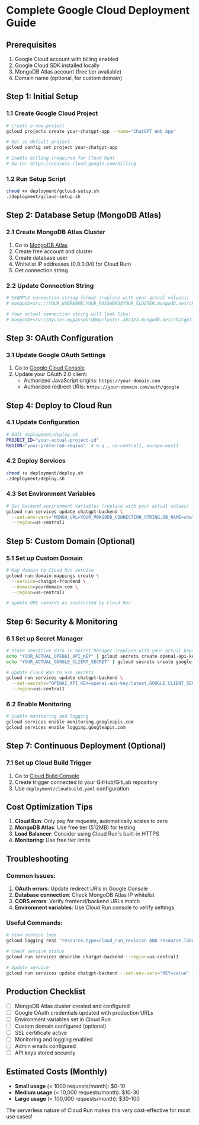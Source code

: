 # Complete Google Cloud Deployment Guide

## Prerequisites
1. Google Cloud account with billing enabled
2. Google Cloud SDK installed locally
3. MongoDB Atlas account (free tier available)
4. Domain name (optional, for custom domain)

## Step 1: Initial Setup

### 1.1 Create Google Cloud Project
```bash
# Create a new project
gcloud projects create your-chatgpt-app --name="ChatGPT Web App"

# Set as default project
gcloud config set project your-chatgpt-app

# Enable billing (required for Cloud Run)
# Go to: https://console.cloud.google.com/billing
```

### 1.2 Run Setup Script
```bash
chmod +x deployment/gcloud-setup.sh
./deployment/gcloud-setup.sh
```

## Step 2: Database Setup (MongoDB Atlas)

### 2.1 Create MongoDB Atlas Cluster
1. Go to [MongoDB Atlas](https://www.mongodb.com/cloud/atlas)
2. Create free account and cluster
3. Create database user
4. Whitelist IP addresses (0.0.0.0/0 for Cloud Run)
5. Get connection string

### 2.2 Update Connection String
```bash
# EXAMPLE connection string format (replace with your actual values):
# mongodb+srv://YOUR_USERNAME:YOUR_PASSWORD@YOUR_CLUSTER.mongodb.net/chatgpt-app

# Your actual connection string will look like:
# mongodb+srv://myuser:mypassword@mycluster.abc123.mongodb.net/chatgpt-app
```

## Step 3: OAuth Configuration

### 3.1 Update Google OAuth Settings
1. Go to [Google Cloud Console](https://console.cloud.google.com/apis/credentials)
2. Update your OAuth 2.0 client:
   - Authorized JavaScript origins: `https://your-domain.com`
   - Authorized redirect URIs: `https://your-domain.com/auth/google`

## Step 4: Deploy to Cloud Run

### 4.1 Update Configuration
```bash
# Edit deployment/deploy.sh
PROJECT_ID="your-actual-project-id"
REGION="your-preferred-region"  # e.g., us-central1, europe-west1
```

### 4.2 Deploy Services
```bash
chmod +x deployment/deploy.sh
./deployment/deploy.sh
```

### 4.3 Set Environment Variables
```bash
# Set backend environment variables (replace with your actual values)
gcloud run services update chatgpt-backend \
  --set-env-vars="MONGO_URL=YOUR_MONGODB_CONNECTION_STRING,DB_NAME=chatgpt_production,GOOGLE_CLIENT_ID=YOUR_CLIENT_ID,GOOGLE_CLIENT_SECRET=YOUR_CLIENT_SECRET,OPENAI_API_KEY=YOUR_OPENAI_KEY,ADMIN_EMAILS=admin@yourdomain.com" \
  --region=us-central1
```

## Step 5: Custom Domain (Optional)

### 5.1 Set up Custom Domain
```bash
# Map domain to Cloud Run service
gcloud run domain-mappings create \
  --service=chatgpt-frontend \
  --domain=yourdomain.com \
  --region=us-central1

# Update DNS records as instructed by Cloud Run
```

## Step 6: Security & Monitoring

### 6.1 Set up Secret Manager
```bash
# Store sensitive data in Secret Manager (replace with your actual keys)
echo "YOUR_ACTUAL_OPENAI_API_KEY" | gcloud secrets create openai-api-key --data-file=-
echo "YOUR_ACTUAL_GOOGLE_CLIENT_SECRET" | gcloud secrets create google-client-secret --data-file=-

# Update Cloud Run to use secrets
gcloud run services update chatgpt-backend \
  --set-secrets="OPENAI_API_KEY=openai-api-key:latest,GOOGLE_CLIENT_SECRET=google-client-secret:latest" \
  --region=us-central1
```

### 6.2 Enable Monitoring
```bash
# Enable monitoring and logging
gcloud services enable monitoring.googleapis.com
gcloud services enable logging.googleapis.com
```

## Step 7: Continuous Deployment (Optional)

### 7.1 Set up Cloud Build Trigger
1. Go to [Cloud Build Console](https://console.cloud.google.com/cloud-build)
2. Create trigger connected to your GitHub/GitLab repository
3. Use `deployment/cloudbuild.yaml` configuration

## Cost Optimization Tips

1. **Cloud Run**: Only pay for requests, automatically scales to zero
2. **MongoDB Atlas**: Use free tier (512MB) for testing
3. **Load Balancer**: Consider using Cloud Run's built-in HTTPS
4. **Monitoring**: Use free tier limits

## Troubleshooting

### Common Issues:
1. **OAuth errors**: Update redirect URIs in Google Console
2. **Database connection**: Check MongoDB Atlas IP whitelist
3. **CORS errors**: Verify frontend/backend URLs match
4. **Environment variables**: Use Cloud Run console to verify settings

### Useful Commands:
```bash
# View service logs
gcloud logging read "resource.type=cloud_run_revision AND resource.labels.service_name=chatgpt-backend"

# Check service status
gcloud run services describe chatgpt-backend --region=us-central1

# Update service
gcloud run services update chatgpt-backend --set-env-vars="KEY=value" --region=us-central1
```

## Production Checklist

- [ ] MongoDB Atlas cluster created and configured
- [ ] Google OAuth credentials updated with production URLs
- [ ] Environment variables set in Cloud Run
- [ ] Custom domain configured (optional)
- [ ] SSL certificate active
- [ ] Monitoring and logging enabled
- [ ] Admin emails configured
- [ ] API keys stored securely

## Estimated Costs (Monthly)

- **Small usage** (< 1000 requests/month): $0-10
- **Medium usage** (< 10,000 requests/month): $10-30
- **Large usage** (< 100,000 requests/month): $30-100

The serverless nature of Cloud Run makes this very cost-effective for most use cases!